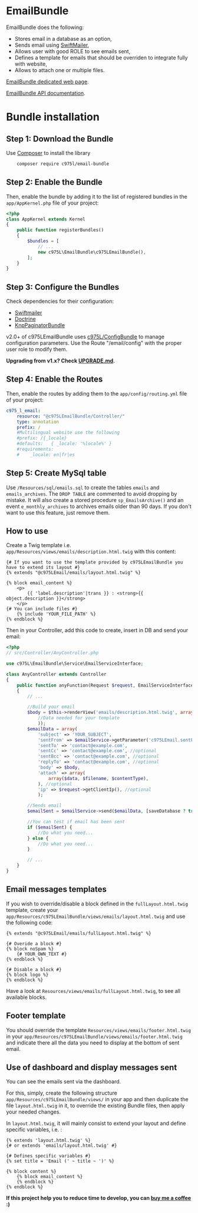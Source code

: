 EmailBundle
===========

EmailBundle does the following:

- Stores email in a database as an option,
- Sends email using [SwiftMailer](https://github.com/symfony/swiftmailer-bundle),
- Allows user with good ROLE to see emails sent,
- Defines a template for emails that should be overriden to integrate fully with website,
- Allows to attach one or multiple files.

[EmailBundle dedicated web page](https://975l.com/en/pages/email-bundle).

[EmailBundle API documentation](https://975l.com/apidoc/c975L/EmailBundle.html).

Bundle installation
===================

Step 1: Download the Bundle
---------------------------
Use [Composer](https://getcomposer.org) to install the library
```bash
    composer require c975l/email-bundle
```

Step 2: Enable the Bundle
-------------------------
Then, enable the bundle by adding it to the list of registered bundles in the `app/AppKernel.php` file of your project:

```php
<?php
class AppKernel extends Kernel
{
    public function registerBundles()
    {
        $bundles = [
            // ...
            new c975L\EmailBundle\c975LEmailBundle(),
        ];
    }
}
```

Step 3: Configure the Bundles
-----------------------------
Check dependencies for their configuration:
- [Swiftmailer](https://github.com/symfony/swiftmailer-bundle)
- [Doctrine](https://github.com/doctrine/DoctrineBundle)
- [KnpPaginatorBundle](https://github.com/KnpLabs/KnpPaginatorBundle)

v2.0+ of c975LEmailBundle uses [c975L/ConfigBundle](https://github.com/975L/ConfigBundle) to manage configuration parameters. Use the Route "/email/config" with the proper user role to modify them.

**Upgrading from v1.x? Check [UPGRADE.md](UPGRADE.md).**

Step 4: Enable the Routes
-------------------------
Then, enable the routes by adding them to the `app/config/routing.yml` file of your project:

```yml
c975_l_email:
    resource: "@c975LEmailBundle/Controller/"
    type: annotation
    prefix: /
    #Multilingual website use the following
    #prefix: /{_locale}
    #defaults:   { _locale: '%locale%' }
    #requirements:
    #    _locale: en|fr|es
```

Step 5: Create MySql table
--------------------------
Use `/Resources/sql/emails.sql` to create the tables `emails` and `emails_archives`. The `DROP TABLE` are commented to avoid dropping by mistake. It will also create a stored procedure `sp_EmailsArchive()` and an event `e_monthly_archives` to archives emails older than 90 days. If you don't want to use this feature, just remove them.

How to use
----------
Create a Twig template i.e. `app/Resources/views/emails/description.html.twig` with this content:

```twig
{# If you want to use the template provided by c975LEmailBundle you have to extend its layout #}
{% extends "@c975LEmail/emails/layout.html.twig" %}

{% block email_content %}
    <p>
        {{ 'label.description'|trans }} : <strong>{{ object.description }}</strong>
    </p>
{# You can include files #}
    {% include 'YOUR_FILE_PATH' %}
{% endblock %}
```

Then in your Controller, add this code to create, insert in DB and send your email:
```php
<?php
// src/Controller/AnyController.php

use c975L\EmailBundle\Service\EmailServiceInterface;

class AnyController extends Controller
{
    public function anyFunction(Request $request, EmailServiceInterface $emailService)
    {
        // ...

        //Build your email
        $body = $this->renderView('emails/description.html.twig', array(
            //Data needed for your template
            ));
        $emailData = array(
            'subject' => 'YOUR_SUBJECT',
            'sentFrom' => $emailService->getParameter('c975LEmail.sentFrom'),
            'sentTo' => 'contact@example.com',
            'sentCc' => 'contact@example.com', //optional
            'sentBcc' => 'contact@example.com', //optional
            'replyTo' => 'contact@example.com', //optional
            'body' => $body,
            'attach' => array(
                array($data, $filename, $contentType),
            ), //optional
            'ip' => $request->getClientIp(), //optional
            );

        //Sends email
        $emailSent = $emailService->send($emailData, [saveDatabase ? true|false(default)]);

        //You can test if email has been sent
        if ($emailSent) {
            //Do what you need...
        } else {
            //Do what you need...
        }

        // ...
    }
}
```

Email messages templates
------------------------
If you wish to override/disable a block defined in the `fullLayout.html.twig` template, create your `app/Resources/c975LEmailBundle/views/emails/layout.html.twig` and use the following code:

```twig
{% extends "@c975LEmail/emails/fullLayout.html.twig" %}

{# Overide a block #}
{% block noSpam %}
    {# YOUR_OWN_TEXT #}
{% endblock %}

{# Disable a block #}
{% block logo %}
{% endblock %}
```
Have a look at `Resources/views/emails/fullLayout.html.twig`, to see all available blocks.

Footer template
---------------
You should override the template `Resources/views/emails/footer.html.twig` in your `app/Resources/c975LEmailBundle/views/emails/footer.html.twig` and indicate there all the data you need to display at the bottom of sent email.

Use of dashboard and display messages sent
------------------------------------------
You can see the emails sent via the dashboard.

For this, simply, create the following structure `app/Resources/c975LEmailBundle/views/` in your app and then duplicate the file `layout.html.twig` in it, to override the existing Bundle files, then apply your needed changes.

In `layout.html.twig`, it will mainly consist to extend your layout and define specific variables, i.e. :
```twig
{% extends 'layout.html.twig' %}
{# or extends 'emails/layout.html.twig' #}

{# Defines specific variables #}
{% set title = 'Email (' ~ title ~ ')' %}

{% block content %}
    {% block email_content %}
    {% endblock %}
{% endblock %}
```

**If this project help you to reduce time to develop, you can [buy me a coffee](https://www.buymeacoffee.com/LaurentMarquet) :)**